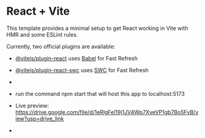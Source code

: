 # React + Vite

This template provides a minimal setup to get React working in Vite with HMR and some ESLint rules.

Currently, two official plugins are available:

- [@vitejs/plugin-react](https://github.com/vitejs/vite-plugin-react/blob/main/packages/plugin-react/README.md) uses [Babel](https://babeljs.io/) for Fast Refresh
- [@vitejs/plugin-react-swc](https://github.com/vitejs/vite-plugin-react-swc) uses [SWC](https://swc.rs/) for Fast Refresh
- 
-  run the command npm start that will host this app to localhost:5173

- Live preview: https://drive.google.com/file/d/1eRlgFel19j1JV4Wp7XveVP1gb7Bo5FyB/view?usp=drive_link
- 





